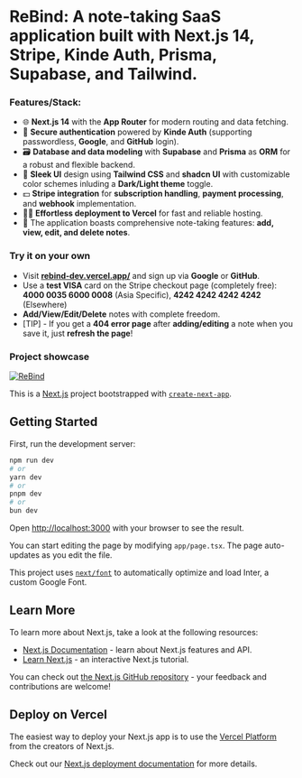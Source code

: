 # ReBind: A note-taking SaaS application built with Next.js 14, Stripe, Kinde Auth, Prisma, Supabase, and Tailwind.

### Features/Stack:

* 🌐 **Next.js 14** with the **App Router** for modern routing and data fetching.
* 🔐 **Secure authentication** powered by **Kinde Auth** (supporting passwordless, **Google**, and **GitHub** login).
* 🗃️ **Database and data modeling** with **Supabase** and **Prisma** as **ORM** for a robust and flexible backend.
* 🎨 **Sleek UI** design using **Tailwind CSS** and **shadcn UI** with customizable color schemes inluding a **Dark/Light theme** toggle.
* 💵 **Stripe integration** for **subscription handling**, **payment processing**, and **webhook** implementation.
* 😶‍🌫️ **Effortless deployment to Vercel** for fast and reliable hosting.
* 📄 The application boasts comprehensive note-taking features: **add, view, edit, and delete notes**.


### Try it on your own

* Visit **[rebind-dev.vercel.app/](https://rebind-dev.vercel.app/)** and sign up via **Google** or **GitHub**.
* Use a **test VISA** card on the Stripe checkout page (completely free): **4000 0035 6000 0008** (Asia Specific), **4242 4242 4242 4242** (Elsewhere)
* **Add/View/Edit/Delete** notes with complete freedom.
* [TIP] - If you get a **404 error page** after **adding/editing** a note when you save it, just **refresh the page**!

### Project showcase

[![ReBind](https://img.youtube.com/vi/_mCZCkugcSM/0.jpg)](https://www.youtube.com/watch?v=_mCZCkugcSM)




This is a [Next.js](https://nextjs.org/) project bootstrapped with [`create-next-app`](https://github.com/vercel/next.js/tree/canary/packages/create-next-app).

## Getting Started

First, run the development server:

```bash
npm run dev
# or
yarn dev
# or
pnpm dev
# or
bun dev
```

Open [http://localhost:3000](http://localhost:3000) with your browser to see the result.

You can start editing the page by modifying `app/page.tsx`. The page auto-updates as you edit the file.

This project uses [`next/font`](https://nextjs.org/docs/basic-features/font-optimization) to automatically optimize and load Inter, a custom Google Font.

## Learn More

To learn more about Next.js, take a look at the following resources:

- [Next.js Documentation](https://nextjs.org/docs) - learn about Next.js features and API.
- [Learn Next.js](https://nextjs.org/learn) - an interactive Next.js tutorial.

You can check out [the Next.js GitHub repository](https://github.com/vercel/next.js/) - your feedback and contributions are welcome!

## Deploy on Vercel

The easiest way to deploy your Next.js app is to use the [Vercel Platform](https://vercel.com/new?utm_medium=default-template&filter=next.js&utm_source=create-next-app&utm_campaign=create-next-app-readme) from the creators of Next.js.

Check out our [Next.js deployment documentation](https://nextjs.org/docs/deployment) for more details.
